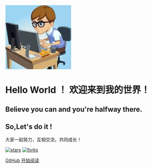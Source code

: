 <!--![logo](_media/1024.png) -->

![logo](_media/1024.png)

[//]: # (![logo]&#40;_media/1024.png&#41;)

# Hello World ！ 欢迎来到我的世界！

## Believe you can and you're halfway there.
## So,Let's do it !

大家一起努力，互相交流，共同成长！
    
[![stars](https://badgen.net/github/stars/Fengleitown/fengleitown.github.io?icon=github&color=4ab8a1)](https://github.com/Fengleitown/fengleitown.github.io) [![forks](https://badgen.net/github/forks/Fengleitown/fengleitown.github.io?icon=github&color=4ab8a1)](https://github.com/Fengleitown/fengleitown.github.io) 

[GitHub](<https://github.com/fengleitown/fengleitown.github.io>)
[开始阅读](README.md)